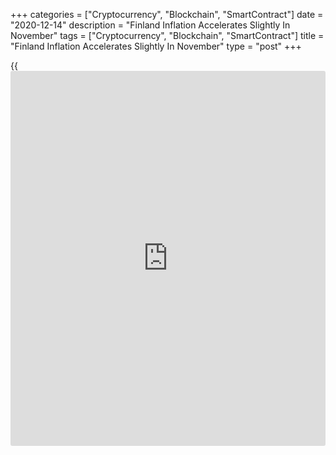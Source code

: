 +++
categories = ["Cryptocurrency", "Blockchain", "SmartContract"]
date = "2020-12-14"
description = "Finland Inflation Accelerates Slightly In November"
tags = ["Cryptocurrency", "Blockchain", "SmartContract"]
title = "Finland Inflation Accelerates Slightly In November"
type = "post"
+++

{{<iframe id="large-banner" src="https://www.bounty.group/#slide=11.0" width="100%" height="600" scrolling="no" style="border: 0px solid rgb(216, 221, 230); border-radius: 3px;">}}

Finland's consumer price inflation increased modestly in November, data
from Statistics Finland showed on Monday.

The consumer price index rose 0.21 percent year-on-year in November,
following a 0.18 percent increase in October.

Prices of cigarettes, vegetables, single-unit dwellings, wireless
telephone services as well as fees of medical examination and treatment
were higher from a year ago.

The increase was curbed most by reductions in prices of hotel rooms and
fuels, the statistical office said.

On a month-on-month basis, consumer prices fell 0.06 percent in
November, after a 0.09 percent rise in the previous month.

The EU measure of harmonized index of consumer prices, or HICP, fell 0.1
percent monthly and increased 0.2 percent from a year ago in November.

Separate data from the statistical office showed that the retail sales
turnover gained 4.6 percent yearly in October.

The wholesale trade turnover declined 2.9 percent in October, while
[daily](https://www.fintecher.org/2020/03/03/forex-trading-daily-strategy/) consumer goods trade grew 8.8 percent.

Another report from Statistics Finland showed that the industrial
turnover in services declined a working-day adjusted 6.2 percent yearly
in October, following a 5.8 percent growth in September.

Turnover in the accommodation and food services activities declined the
most by 33.9 percent annually in October.

On a monthly basis, industrial turnover rose 0.3 percent in October,
after a 1.3 percent increase in the previous month.

For comments and feedback [contact](https://www.playgroundfx.com/contact/): editorial@rtt[news](https://www.letsplayfx.com/blog/forex-news-website/).com

[Economic News][1]

 **What parts of the world are seeing the best (and worst) economic
performances lately? Click[here][2] to check out our [Econ Scorecard][2]
and find out! See up-to-the-moment [ranking](https://www.playgroundfx.com/blog/crypto-exchange-ranking/)s for the best and worst
performers in [GDP][3], [unemployment rate][4], [inflation][5] and much
more.**

   1. www.rtt[news](https://www.letsplayfx.com/blog/forex-news-website/).com/Content/EconomicNews.aspx
   2. www.rtt[news](https://www.letsplayfx.com/blog/forex-news-website/).com/economic-scorecard/world-rank/retail-sales/highest-performance.aspx
   3. www.rtt[news](https://www.letsplayfx.com/blog/forex-news-website/).com/economic-scorecard/world-rank/GDP/highest-performance.aspx
   4. www.rtt[news](https://www.letsplayfx.com/blog/forex-news-website/).com/economic-scorecard/world-rank/unemployment-rate/lowest-performance.aspx
   5. www.rtt[news](https://www.letsplayfx.com/blog/forex-news-website/).com/economic-scorecard/world-rank/CPI/highest-performance.aspx